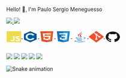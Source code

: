 Hello! 👋, I'm Paulo Sergio Meneguesso
</br>




 <div>
  <a href="https://github.com/Paulosmj">
  <img height="180em" src="https://github-readme-stats.vercel.app/api?username=Paulosmj&show_icons=true&theme=dracula&include_all_commits=true&count_private=true"/>
  <img height="180em" src="https://github-readme-stats.vercel.app/api/top-langs/?username=Paulosmj&layout=compact&langs_count=7&theme=dracula"/>
</div>
  
<div style="display: inline_block"><br>
  <img align="center" alt="psm-Js" height="30" width="40" src="https://raw.githubusercontent.com/devicons/devicon/master/icons/javascript/javascript-plain.svg">
  <img align="center" alt="psm-c" height="30" width="40" src="https://raw.githubusercontent.com/devicons/devicon/master/icons/c/c-plain.svg">
   <img align="center" alt="psm-HTML" height="30" width="40" src="https://raw.githubusercontent.com/devicons/devicon/master/icons/html5/html5-original.svg">
  <img align="center" alt="psm-CSS" height="30" width="40" src="https://raw.githubusercontent.com/devicons/devicon/master/icons/css3/css3-original.svg">
  <img align="center" alt="psm-Java" height="30" width="40" src="https://raw.githubusercontent.com/devicons/devicon/master/icons/java/java-original.svg">
  <img align="center" alt="psm-Git" height="30" width="40" src="https://raw.githubusercontent.com/devicons/devicon/master/icons/git/git-original.svg">
  <img align="center" alt="psm-Github" height="30" width="40" src="https://raw.githubusercontent.com/devicons/devicon/master/icons/github/github-original.svg">
  </div>
  
  ##
  
  <div> 
  <a href="https://www.facebook.com/paulo.meneguesso" target="_blank"><img src="https://img.shields.io/badge/Facebook-%230077B5?style=for-the-badge&logo=facebook&logoColor=white" target="_blank"></a>
  <a href="https://instagram.com/psmeneguesso" target="_blank"><img src="https://img.shields.io/badge/-Instagram-%23E4405F?style=for-the-badge&logo=instagram&logoColor=white" target="_blank"></a>
 	<a href="https://discord.gg/C3m4QAXy" target="_blank"><img src="https://img.shields.io/badge/Discord-7289DA?style=for-the-badge&logo=discord&logoColor=white" target="_blank"></a> 
  <a href ="mailto:psmeneguesso@gmail.com"><img src="https://img.shields.io/badge/Gmail-D14836?style=for-the-badge&logo=gmail&logoColor=white" target="_blank"></a>
  <a href="https://www.linkedin.com/in/paulo-s-meneguesso-0889a9208/" target="_blank"><img src="https://img.shields.io/badge/-LinkedIn-%230077B5?style=for-the-badge&logo=linkedin&logoColor=white" target="_blank"></a> 
   
    
  
 
</div>

 ![Snake animation](https://github.com/Paulosmj/Paulosmj/blob/output/github-contribution-grid-snake.svg)
